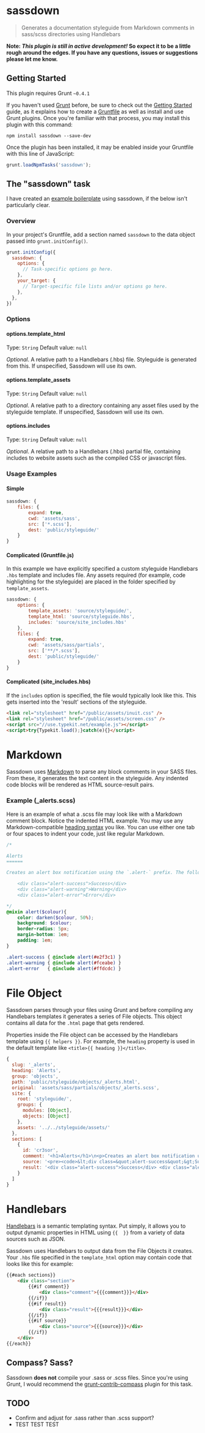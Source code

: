# sassdown

> Generates a documentation styleguide from Markdown comments in sass/scss directories using Handlebars

**Note: *This plugin is still in active development!* So expect it to be a little rough around the edges. If you have any questions, issues or suggestions please let me know.**

## Getting Started
This plugin requires Grunt `~0.4.1`

If you haven't used [Grunt](http://gruntjs.com/) before, be sure to check out the [Getting Started](http://gruntjs.com/getting-started) guide, as it explains how to create a [Gruntfile](http://gruntjs.com/sample-gruntfile) as well as install and use Grunt plugins. Once you're familiar with that process, you may install this plugin with this command:

```shell
npm install sassdown --save-dev
```

Once the plugin has been installed, it may be enabled inside your Gruntfile with this line of JavaScript:

```js
grunt.loadNpmTasks('sassdown');
```

## The "sassdown" task

I have created an [example boilerplate](https://github.com/nopr/grunt-sass-boilerplate) using sassdown, if the below isn't particularly clear.

### Overview
In your project's Gruntfile, add a section named `sassdown` to the data object passed into `grunt.initConfig()`.

```js
grunt.initConfig({
  sassdown: {
    options: {
      // Task-specific options go here.
    },
    your_target: {
      // Target-specific file lists and/or options go here.
    },
  },
})
```

### Options

#### options.template_html
Type: `String`
Default value: `null`

*Optional*. A relative path to a Handlebars (.hbs) file. Styleguide is generated from this. If unspecified, Sassdown will use its own.

#### options.template_assets
Type: `String`
Default value: `null`

*Optional*. A relative path to a directory containing any asset files used by the styleguide template. If unspecified, Sassdown will use its own.

#### options.includes
Type: `String`
Default value: `null`

*Optional*. A relative path to a Handlebars (.hbs) partial file, containing includes to website assets such as the compiled CSS or javascript files.

### Usage Examples

#### Simple

```js
sassdown: {
    files: {
        expand: true,
        cwd: 'assets/sass',
        src: ['*.scss'],
        dest: 'public/styleguide/'
    }
}
```

#### Complicated (Gruntfile.js)

In this example we have explicitly specified a custom styleguide Handlebars `.hbs` template and includes file. Any assets required (for example, code highlighting for the styleguide) are placed in the folder specified by  `template_assets`.

```js
sassdown: {
    options: {
        template_assets: 'source/styleguide/',
        template_html: 'source/styleguide.hbs',
        includes: 'source/site_includes.hbs'
    },
    files: {
        expand: true,
        cwd: 'assets/sass/partials',
        src: ['**/*.scss'],
        dest: 'public/styleguide/'
    }
}
```

#### Complicated (site_includes.hbs)

If the  `includes` option is specified, the file would typically look like this. This gets inserted into the 'result' sections of the styleguide.

```html
<link rel="stylesheet" href="/public/assets/inuit.css" />
<link rel="stylesheet" href="/public/assets/screen.css" />
<script src="//use.typekit.net/example.js"></script>
<script>try{Typekit.load();}catch(e){}</script>
```

# Markdown

Sassdown uses [Markdown](https://github.com/evilstreak/markdown-js) to parse any block comments in your SASS files. From these, it generates the text content in the styleguide. Any indented code blocks will be rendered as HTML source-result pairs.

### Example (_alerts.scss)

Here is an example of what a .scss file may look like with a Markdown comment block. Notice the indented HTML example. You may use any Markdown-compatible [heading syntax](https://github.com/nopr/sassdown/issues/7) you like. You can use either one tab or four spaces to indent your code, just like regular Markdown.

```scss
/*

Alerts
======

Creates an alert box notification using the `.alert-` prefix. The following options are available:

    <div class="alert-success">Success</div> 
    <div class="alert-warning">Warning</div> 
    <div class="alert-error">Error</div>

*/
@mixin alert($colour){
    color: darken($colour, 50%);
    background: $colour;
    border-radius: 5px;
    margin-bottom: 1em;
    padding: 1em;
}

.alert-success { @include alert(#e2f3c1) }
.alert-warning { @include alert(#fceabe) }
.alert-error   { @include alert(#ffdcdc) }
```

# File Object

Sassdown parses through your files using Grunt and before compiling any Handlebars templates it generates a series of File objects. This object contains all data for the `.html` page that gets rendered.

Properties inside the File object can be accessed by the Handlebars template using `{{ helpers }}`. For example, the `heading` property is used in the default template like `<title>{{ heading }}</title>`.

```js
{
  slug: '_alerts',
  heading: 'Alerts',
  group: 'objects',
  path: 'public/styleguide/objects/_alerts.html',
  original: 'assets/sass/partials/objects/_alerts.scss',
  site: {
    root: 'styleguide/',
    groups: {
      modules: [Object],
      objects: [Object]
    },
    assets: '../../styleguide/assets/'
  },
  sections: [
    {
      id: 'cr3sor',
      comment: '<h1>Alerts</h1>\n<p>Creates an alert box notification using the <code>.alert-</code> prefix. The following options are available:</p>',
      source: '<pre><code>&lt;div class=&quot;alert-success&quot;&gt;Success&lt;/div&gt;\n&lt;div class=&quot;alert-warning&quot;&gt;Warning&lt;/div&gt;\n&lt;div class=&quot;alert-error&quot;&gt;Error&lt;/div&gt;</code></pre>',
      result: '<div class="alert-success">Success</div> <div class="alert-warning">Warning</div> <div class="alert-error">Error</div>'
    }
  ]
}
```

# Handlebars

[Handlebars](http://handlebarsjs.com/) is a semantic templating syntax. Put simply, it allows you to output dynamic properties in HTML using `{{  }}` from a variety of data sources such as JSON.

Sassdown uses Handlebars to output data from the File Objects it creates. Your `.hbs` file specified in the `template_html` option may contain code that looks like this for example:

```html
{{#each sections}}
    <div class="section">
        {{#if comment}}
            <div class="comment">{{{comment}}}</div>
        {{/if}}
        {{#if result}}
            <div class="result">{{{result}}}</div>
        {{/if}}
        {{#if source}}
            <div class="source">{{{source}}}</div>
        {{/if}}
    </div>
{{/each}}
```

## Compass? Sass?
Sassdown **does not** compile your .sass or .scss files. Since you're using Grunt, I would recommend the [grunt-contrib-compass](https://github.com/gruntjs/grunt-contrib-compass) plugin for this task.

## TODO

- Confirm and adjust for .sass rather than .scss support?
- TEST TEST TEST
